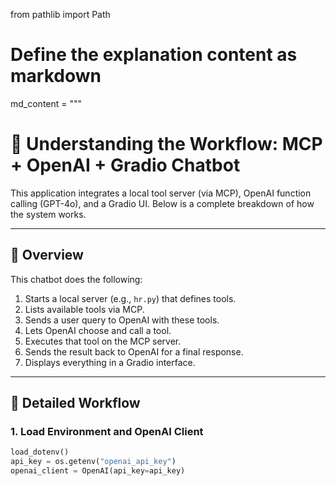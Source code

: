from pathlib import Path

# Define the explanation content as markdown
md_content = """
# 🧠 Understanding the Workflow: MCP + OpenAI + Gradio Chatbot

This application integrates a local tool server (via MCP), OpenAI function calling (GPT-4o), and a Gradio UI. Below is a complete breakdown of how the system works.

---

## 🔁 Overview

This chatbot does the following:

1. Starts a local server (e.g., `hr.py`) that defines tools.
2. Lists available tools via MCP.
3. Sends a user query to OpenAI with these tools.
4. Lets OpenAI choose and call a tool.
5. Executes that tool on the MCP server.
6. Sends the result back to OpenAI for a final response.
7. Displays everything in a Gradio interface.

---

## 🔧 Detailed Workflow

### 1. Load Environment and OpenAI Client

```python
load_dotenv()
api_key = os.getenv("openai_api_key")
openai_client = OpenAI(api_key=api_key)
